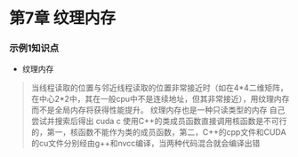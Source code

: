 # 第7章 纹理内存
### 示例1知识点

* 纹理内存
> 当线程读取的位置与邻近线程读取的位置非常接近时（如在4\*4二维矩阵，在中心2\*2中，其在一般cpu中不是连续地址，但其非常接近），用纹理内存而不是全局内存将获得性能提升。
> 纹理内存也是一种只读类型的内存
> 自己尝试并搜索后得出 cuda c 使用C++的类成员函数直接调用核函数是不可行的，第一，核函数不能作为类的成员函数，第二，C++的cpp文件和CUDA的cu文件分别经由g++和nvcc编译，当两种代码混合就会编译出错